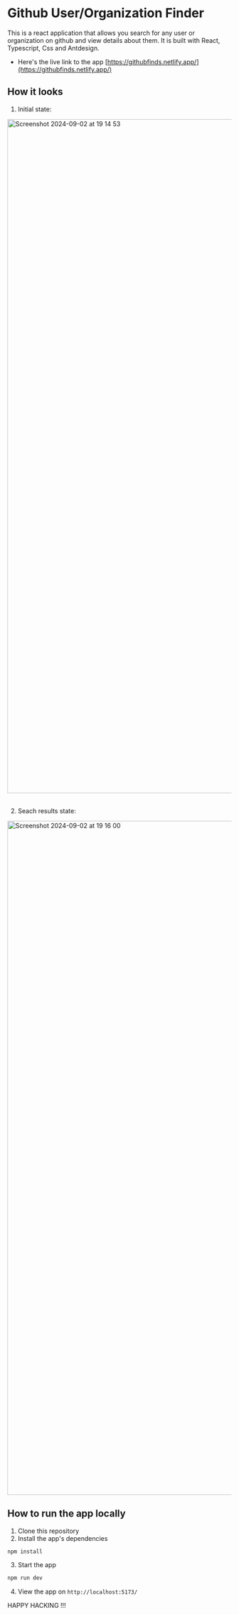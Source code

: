 # Github User/Organization Finder

This is a react application that allows you search for any user or organization on github and view details about them.
It is built with React, Typescript, Css and Antdesign.

- Here's the live link to the app [https://githubfinds.netlify.app/](https://githubfinds.netlify.app/) 

## How it looks
1) Initial state:

<img width="1512" alt="Screenshot 2024-09-02 at 19 14 53" src="https://github.com/user-attachments/assets/a69088a4-98cd-498a-bbbf-bee47b4779a2">
<br><br>

2) Seach results state:

<img width="1512" alt="Screenshot 2024-09-02 at 19 16 00" src="https://github.com/user-attachments/assets/3ce11151-58b6-4cf4-9dab-7cfee2282368">


## How to run the app locally
1) Clone this repository
2) Install the app's dependencies
```js
npm install
```
3) Start the app
```js
npm run dev
```
4) View the app on `http://localhost:5173/`

HAPPY HACKING !!!
